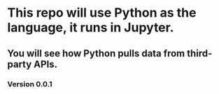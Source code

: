 # This repo will use Python as the language, it runs in Jupyter.

## You will see how Python pulls data from third-party APIs.

### Version 0.0.1
